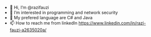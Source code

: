 
<!---
razifauzi/razifauzi is a ✨ special ✨ repository because its `README.md` (this file) appears on your GitHub profile.
You can click the Preview link to take a look at your changes.
--->
- 👋 Hi, I’m @razifauzi
- 👀 I’m interested in programming and network security
- 🌱 My prefered language are C# and Java
- 📫 How to reach me from linkedIn https://www.linkedin.com/in/razi-fauzi-a2635020a/

